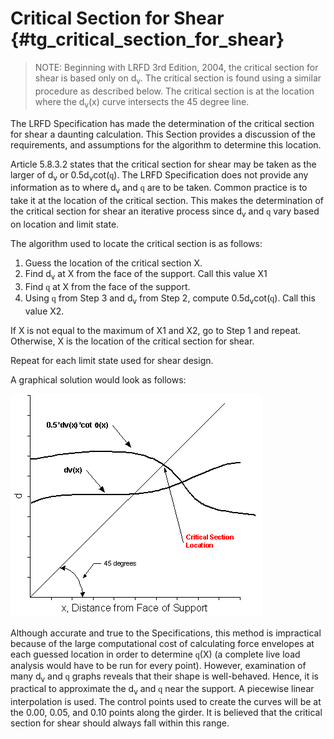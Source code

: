 Critical Section for Shear {#tg_critical_section_for_shear}
======================================
> NOTE: Beginning with LRFD 3rd Edition, 2004, the critical section for shear is based only on d<sub>v</sub>. The critical section is found using a similar procedure as described below. The critical section is at the location where the d<sub>v</sub>(x) curve intersects the 45 degree line.

The LRFD Specification has made the determination of the critical section for shear a daunting calculation. This Section provides a discussion of the requirements, and assumptions for the algorithm to determine this location.

Article 5.8.3.2 states that the critical section for shear may be taken as the larger of d<sub>v</sub> or 0.5d<sub>v</sub>cot(<span style="font-family:symbol">q</span>). The LRFD Specification does not provide any information as to where d<sub>v</sub> and <span style="font-family:symbol">q</span> are to be taken. Common practice is to take it  at the location of the critical section. This makes the determination of the critical section for shear an iterative process since d<sub>v</sub> and <span style="font-family:symbol">q</span> vary based on location and limit state.

The algorithm used to locate the critical section is as follows:

1. Guess the location of the critical section X.
2. Find d<sub>v</sub> at X from the face of the support. Call this value X1
3. Find <span style="font-family:symbol">q</span> at X from the face of the support.
4. Using <span style="font-family:symbol">q</span> from Step 3 and d<sub>v</sub> from Step 2, compute 0.5d<sub>v</sub>cot(<span style="font-family:symbol">q</span>). Call this value X2.

If X is not equal to the maximum of X1 and X2, go to Step 1 and repeat. Otherwise, X is the location of the critical section for shear.

Repeat for each limit state used for shear design.

A graphical solution would look as follows:

![](critical_section_graph.gif)

Although accurate and true to the Specifications, this method is impractical because of the large computational cost of calculating force envelopes at each guessed location in order to determine <span style="font-family:symbol">q</span>(X) (a complete live load analysis would have to be run for every point). However, examination of many d<sub>v</sub> and <span style="font-family:symbol">q</span> graphs reveals that their shape is well-behaved. Hence, it is practical to approximate the d<sub>v</sub> and <span style="font-family:symbol">q</span> near the support. A piecewise linear interpolation is used. The control points used to create the curves will be at the 0.00, 0.05, and 0.10 points along the girder. It is believed that the critical section for shear should always fall within this range.  

